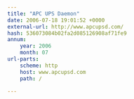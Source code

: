 ```yaml
---
title: "APC UPS Daemon"
date: 2006-07-18 19:01:52 +0000
external-url: http://www.apcupsd.com/
hash: 536073084b02fa2d085126908af71fe9
annum:
    year: 2006
    month: 07
url-parts:
    scheme: http
    host: www.apcupsd.com
    path: /

---
```



